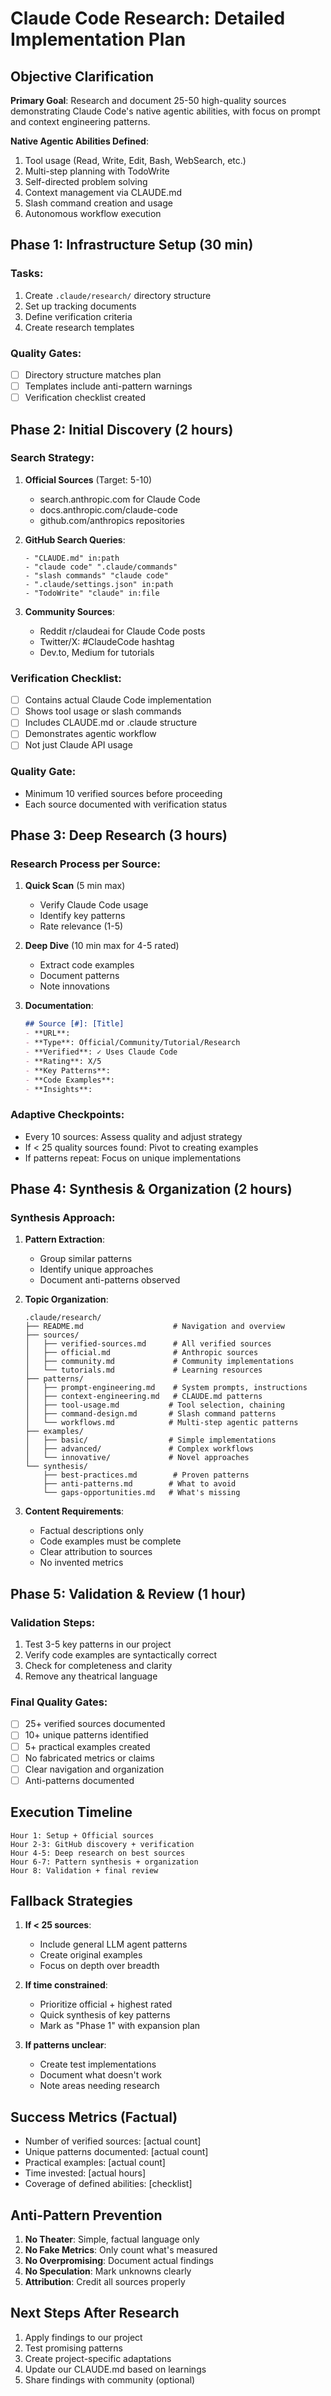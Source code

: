 # Claude Code Research: Detailed Implementation Plan

## Objective Clarification

**Primary Goal**: Research and document 25-50 high-quality sources demonstrating Claude Code's native agentic abilities, with focus on prompt and context engineering patterns.

**Native Agentic Abilities Defined**:
1. Tool usage (Read, Write, Edit, Bash, WebSearch, etc.)
2. Multi-step planning with TodoWrite
3. Self-directed problem solving
4. Context management via CLAUDE.md
5. Slash command creation and usage
6. Autonomous workflow execution

## Phase 1: Infrastructure Setup (30 min)

### Tasks:
1. Create `.claude/research/` directory structure
2. Set up tracking documents
3. Define verification criteria
4. Create research templates

### Quality Gates:
- [ ] Directory structure matches plan
- [ ] Templates include anti-pattern warnings
- [ ] Verification checklist created

## Phase 2: Initial Discovery (2 hours)

### Search Strategy:
1. **Official Sources** (Target: 5-10)
   - search.anthropic.com for Claude Code
   - docs.anthropic.com/claude-code
   - github.com/anthropics repositories

2. **GitHub Search Queries**:
   ```
   - "CLAUDE.md" in:path
   - "claude code" ".claude/commands"
   - "slash commands" "claude code"
   - ".claude/settings.json" in:path
   - "TodoWrite" "claude" in:file
   ```

3. **Community Sources**:
   - Reddit r/claudeai for Claude Code posts
   - Twitter/X: #ClaudeCode hashtag
   - Dev.to, Medium for tutorials

### Verification Checklist:
- [ ] Contains actual Claude Code implementation
- [ ] Shows tool usage or slash commands
- [ ] Includes CLAUDE.md or .claude structure
- [ ] Demonstrates agentic workflow
- [ ] Not just Claude API usage

### Quality Gate:
- Minimum 10 verified sources before proceeding
- Each source documented with verification status

## Phase 3: Deep Research (3 hours)

### Research Process per Source:
1. **Quick Scan** (5 min max)
   - Verify Claude Code usage
   - Identify key patterns
   - Rate relevance (1-5)

2. **Deep Dive** (10 min max for 4-5 rated)
   - Extract code examples
   - Document patterns
   - Note innovations

3. **Documentation**:
   ```markdown
   ## Source [#]: [Title]
   - **URL**: 
   - **Type**: Official/Community/Tutorial/Research
   - **Verified**: ✓ Uses Claude Code
   - **Rating**: X/5
   - **Key Patterns**:
   - **Code Examples**:
   - **Insights**:
   ```

### Adaptive Checkpoints:
- Every 10 sources: Assess quality and adjust strategy
- If < 25 quality sources found: Pivot to creating examples
- If patterns repeat: Focus on unique implementations

## Phase 4: Synthesis & Organization (2 hours)

### Synthesis Approach:

1. **Pattern Extraction**:
   - Group similar patterns
   - Identify unique approaches
   - Document anti-patterns observed

2. **Topic Organization**:
   ```
   .claude/research/
   ├── README.md                    # Navigation and overview
   ├── sources/
   │   ├── verified-sources.md      # All verified sources
   │   ├── official.md              # Anthropic sources
   │   ├── community.md             # Community implementations
   │   └── tutorials.md             # Learning resources
   ├── patterns/
   │   ├── prompt-engineering.md    # System prompts, instructions
   │   ├── context-engineering.md   # CLAUDE.md patterns
   │   ├── tool-usage.md           # Tool selection, chaining
   │   ├── command-design.md       # Slash command patterns
   │   └── workflows.md            # Multi-step agentic patterns
   ├── examples/
   │   ├── basic/                  # Simple implementations
   │   ├── advanced/               # Complex workflows
   │   └── innovative/             # Novel approaches
   └── synthesis/
       ├── best-practices.md        # Proven patterns
       ├── anti-patterns.md        # What to avoid
       └── gaps-opportunities.md   # What's missing
   ```

3. **Content Requirements**:
   - Factual descriptions only
   - Code examples must be complete
   - Clear attribution to sources
   - No invented metrics

## Phase 5: Validation & Review (1 hour)

### Validation Steps:
1. Test 3-5 key patterns in our project
2. Verify code examples are syntactically correct
3. Check for completeness and clarity
4. Remove any theatrical language

### Final Quality Gates:
- [ ] 25+ verified sources documented
- [ ] 10+ unique patterns identified
- [ ] 5+ practical examples created
- [ ] No fabricated metrics or claims
- [ ] Clear navigation and organization
- [ ] Anti-patterns documented

## Execution Timeline

```
Hour 1: Setup + Official sources
Hour 2-3: GitHub discovery + verification  
Hour 4-5: Deep research on best sources
Hour 6-7: Pattern synthesis + organization
Hour 8: Validation + final review
```

## Fallback Strategies

1. **If < 25 sources**: 
   - Include general LLM agent patterns
   - Create original examples
   - Focus on depth over breadth

2. **If time constrained**:
   - Prioritize official + highest rated
   - Quick synthesis of key patterns
   - Mark as "Phase 1" with expansion plan

3. **If patterns unclear**:
   - Create test implementations
   - Document what doesn't work
   - Note areas needing research

## Success Metrics (Factual)

- Number of verified sources: [actual count]
- Unique patterns documented: [actual count]
- Practical examples: [actual count]
- Time invested: [actual hours]
- Coverage of defined abilities: [checklist]

## Anti-Pattern Prevention

1. **No Theater**: Simple, factual language only
2. **No Fake Metrics**: Only count what's measured
3. **No Overpromising**: Document actual findings
4. **No Speculation**: Mark unknowns clearly
5. **Attribution**: Credit all sources properly

## Next Steps After Research

1. Apply findings to our project
2. Test promising patterns
3. Create project-specific adaptations
4. Update our CLAUDE.md based on learnings
5. Share findings with community (optional)